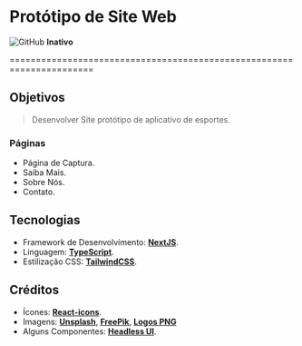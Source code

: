 # Protótipo de Site Web
![GitHub](https://icons8.com.br/icon/AZOZNnY73haj/github) **Inativo**

======================================================================

## Objetivos

>Desenvolver Site protótipo de aplicativo de esportes.

### Páginas

- Página de Captura.
- Saiba Mais.
- Sobre Nós.
- Contato.

## Tecnologias

- Framework de Desenvolvimento: [**NextJS**][Next].
- Linguagem: [**TypeScript**][Type].
- Estilização CSS: [**TailwindCSS**][Tail].

[Next]: https://nextjs.org/
[Type]: https://www.typescriptlang.org/
[Tail]: https://tailwindcss.com/

## Créditos

- Ícones: [**React-icons**][Icons].
- Imagens: [**Unsplash**][Plash], [**FreePik**][Pik], [**Logos PNG**][Logos]
- Alguns Componentes: [**Headless UI**][Head].

[Icons]: https://react-icons.github.io/react-icons/
[Plash]: https://unsplash.com/pt-br
[Logos]: https://logospng.org/
[Pik]: https://br.freepik.com/
[Head]: https://headlessui.com/
